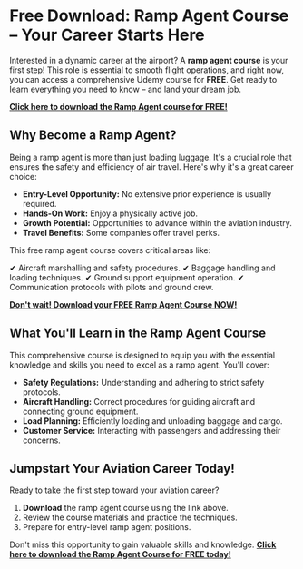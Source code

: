 # Free Download: Ramp Agent Course – Your Career Starts Here

Interested in a dynamic career at the airport? A **ramp agent course** is your first step! This role is essential to smooth flight operations, and right now, you can access a comprehensive Udemy course for **FREE**. Get ready to learn everything you need to know – and land your dream job.

[**Click here to download the Ramp Agent course for FREE!**](https://udemywork.com/ramp-agent-course)

## Why Become a Ramp Agent?

Being a ramp agent is more than just loading luggage. It's a crucial role that ensures the safety and efficiency of air travel. Here's why it's a great career choice:

*   **Entry-Level Opportunity:** No extensive prior experience is usually required.
*   **Hands-On Work:** Enjoy a physically active job.
*   **Growth Potential:** Opportunities to advance within the aviation industry.
*   **Travel Benefits:** Some companies offer travel perks.

This free ramp agent course covers critical areas like:

✔ Aircraft marshalling and safety procedures.
✔ Baggage handling and loading techniques.
✔ Ground support equipment operation.
✔ Communication protocols with pilots and ground crew.

[**Don't wait! Download your FREE Ramp Agent Course NOW!**](https://udemywork.com/ramp-agent-course)

## What You'll Learn in the Ramp Agent Course

This comprehensive course is designed to equip you with the essential knowledge and skills you need to excel as a ramp agent. You'll cover:

*   **Safety Regulations:** Understanding and adhering to strict safety protocols.
*   **Aircraft Handling:** Correct procedures for guiding aircraft and connecting ground equipment.
*   **Load Planning:** Efficiently loading and unloading baggage and cargo.
*   **Customer Service:** Interacting with passengers and addressing their concerns.

## Jumpstart Your Aviation Career Today!

Ready to take the first step toward your aviation career?

1.  **Download** the ramp agent course using the link above.
2.  Review the course materials and practice the techniques.
3.  Prepare for entry-level ramp agent positions.

Don't miss this opportunity to gain valuable skills and knowledge. **[Click here to download the Ramp Agent Course for FREE today!](https://udemywork.com/ramp-agent-course)**
